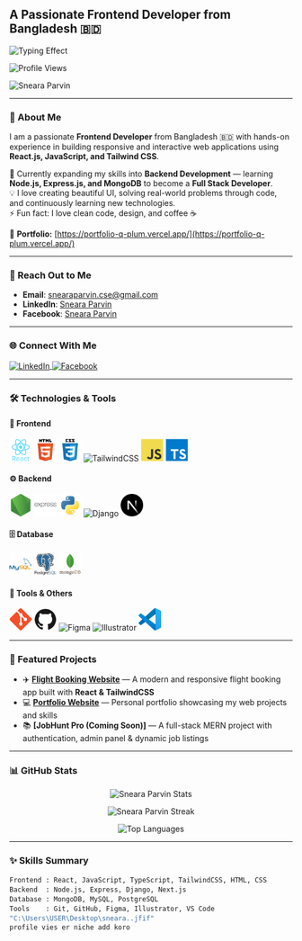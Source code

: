 ## A Passionate Frontend Developer from Bangladesh 🇧🇩

![Typing Effect](https://readme-typing-svg.demolab.com?font=Fira+Code&size=30&duration=4000&pause=1000&color=0A83A6&vCenter=true&width=600&lines=Hi+I'm+Sneara+Parvin;A+Frontend+Developer+from+Bangladesh;Let's+Build+Awesome+Web+Apps)

![Profile Views](https://komarev.com/ghpvc/?username=Sneara0&label=Profile%20views&color=0e75b6&style=flat)

![Sneara Parvin](https://github.com/user-attachments/assets/e8ceb59f-ac3f-4a43-b995-e3617d48d2cd)

---

### 🚀 About Me

I am a passionate **Frontend Developer** from Bangladesh 🇧🇩 with hands-on experience in building responsive and interactive web applications using **React.js, JavaScript, and Tailwind CSS**.

🌱 Currently expanding my skills into **Backend Development** — learning **Node.js, Express.js, and MongoDB** to become a **Full Stack Developer**.  
💡 I love creating beautiful UI, solving real-world problems through code, and continuously learning new technologies.  
⚡ Fun fact: I love clean code, design, and coffee ☕  

🎯 **Portfolio:** [https://portfolio-q-plum.vercel.app/](https://portfolio-q-plum.vercel.app/)

---

### 📧 Reach Out to Me

- **Email**: [snearaparvin.cse@gmail.com](mailto:snearaparvin.cse@gmail.com)  
- **LinkedIn**: [Sneara Parvin](https://www.linkedin.com/in/sneara-parvin-aa0a4b285/)  
- **Facebook**: [Sneara Parvin](https://www.facebook.com/sneyara.parabhina)  

---

### 🌐 Connect With Me

<p align="left">
    <a href="https://www.linkedin.com/in/sneara-parvin-aa0a4b285/" target="_blank">
        <img align="center" src="https://raw.githubusercontent.com/rahuldkjain/github-profile-readme-generator/master/src/images/icons/Social/linked-in-alt.svg" alt="LinkedIn" height="30" width="40" />
    </a>
    <a href="https://www.facebook.com/sneyara.parabhina" target="_blank">
        <img align="center" src="https://raw.githubusercontent.com/rahuldkjain/github-profile-readme-generator/master/src/images/icons/Social/facebook.svg" alt="Facebook" height="30" width="40" />
    </a>
</p>

---

### 🛠️ Technologies & Tools

#### 🎨 Frontend
<p align="left">
  <img src="https://raw.githubusercontent.com/devicons/devicon/master/icons/react/react-original-wordmark.svg" width="40" height="40" alt="React"/>
  <img src="https://raw.githubusercontent.com/devicons/devicon/master/icons/html5/html5-original-wordmark.svg" width="40" height="40" alt="HTML"/>
  <img src="https://raw.githubusercontent.com/devicons/devicon/master/icons/css3/css3-original-wordmark.svg" width="40" height="40" alt="CSS"/>
  <img src="https://www.vectorlogo.zone/logos/tailwindcss/tailwindcss-icon.svg" width="40" height="40" alt="TailwindCSS"/>
  <img src="https://raw.githubusercontent.com/devicons/devicon/master/icons/javascript/javascript-original.svg" width="40" height="40" alt="JavaScript"/>
  <img src="https://raw.githubusercontent.com/devicons/devicon/master/icons/typescript/typescript-original.svg" width="40" height="40" alt="TypeScript"/>
</p>

#### ⚙️ Backend
<p align="left">
  <img src="https://raw.githubusercontent.com/devicons/devicon/master/icons/nodejs/nodejs-original.svg" width="40" height="40" alt="Node.js"/>
  <img src="https://raw.githubusercontent.com/devicons/devicon/master/icons/express/express-original-wordmark.svg" width="40" height="40" alt="Express"/>
  <img src="https://raw.githubusercontent.com/devicons/devicon/master/icons/python/python-original.svg" width="40" height="40" alt="Python"/>
  <img src="https://cdn.worldvectorlogo.com/logos/django.svg" width="40" height="40" alt="Django"/>
  <img src="https://raw.githubusercontent.com/devicons/devicon/master/icons/nextjs/nextjs-original.svg" width="40" height="40" alt="Next.js"/>
</p>

#### 🗄️ Database
<p align="left">
  <img src="https://raw.githubusercontent.com/devicons/devicon/master/icons/mysql/mysql-original-wordmark.svg" width="40" height="40" alt="MySQL"/>
  <img src="https://raw.githubusercontent.com/devicons/devicon/master/icons/postgresql/postgresql-original-wordmark.svg" width="40" height="40" alt="PostgreSQL"/>
  <img src="https://raw.githubusercontent.com/devicons/devicon/master/icons/mongodb/mongodb-original-wordmark.svg" width="40" height="40" alt="MongoDB"/>
</p>

#### 🧰 Tools & Others
<p align="left">
  <img src="https://raw.githubusercontent.com/devicons/devicon/master/icons/git/git-original.svg" width="40" height="40" alt="Git"/>
  <img src="https://raw.githubusercontent.com/devicons/devicon/master/icons/github/github-original.svg" width="40" height="40" alt="GitHub"/>
  <img src="https://www.vectorlogo.zone/logos/figma/figma-icon.svg" width="40" height="40" alt="Figma"/>
  <img src="https://cdn.worldvectorlogo.com/logos/adobe-illustrator-cc.svg" width="40" height="40" alt="Illustrator"/>
  <img src="https://raw.githubusercontent.com/devicons/devicon/master/icons/vscode/vscode-original.svg" width="40" height="40" alt="VSCode"/>
</p>

---

### 💼 Featured Projects

- ✈️ **[Flight Booking Website](https://responsive-flight-agency-website.vercel.app/)** — A modern and responsive flight booking app built with **React & TailwindCSS**  
- 💻 **[Portfolio Website](https://portfolio-q-plum.vercel.app/)** — Personal portfolio showcasing my web projects and skills  
- 📚 **[JobHunt Pro (Coming Soon)]** — A full-stack MERN project with authentication, admin panel & dynamic job listings  

---

### 📊 GitHub Stats

<p align="center">
  <img src="https://github-readme-stats.vercel.app/api?username=Sneara0&show_icons=true&theme=radical&hide_border=true" alt="Sneara Parvin Stats"/>
</p>

<p align="center">
  <img src="https://github-readme-streak-stats.herokuapp.com/?user=Sneara0&theme=radical&hide_border=true" alt="Sneara Parvin Streak"/>
</p>

<p align="center">
  <img src="https://github-readme-stats.vercel.app/api/top-langs?username=Sneara0&show_icons=true&locale=en&layout=compact&theme=radical&hide_border=true" alt="Top Languages"/>
</p>

---

### ✨ Skills Summary

```bash
Frontend : React, JavaScript, TypeScript, TailwindCSS, HTML, CSS
Backend  : Node.js, Express, Django, Next.js
Database : MongoDB, MySQL, PostgreSQL
Tools    : Git, GitHub, Figma, Illustrator, VS Code
"C:\Users\USER\Desktop\sneara..jfif"
profile vies er niche add koro

